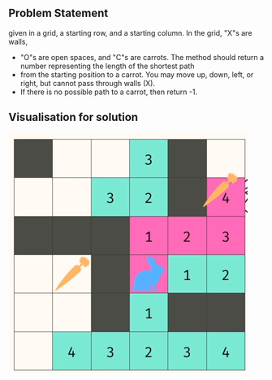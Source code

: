 ## Problem Statement

given in a grid, a starting row, and a starting column. In the grid, "X"s are walls,
* "O"s are open spaces, and "C"s are carrots. The method should return a number representing the length of the shortest path
* from the starting position to a carrot. You may move up, down, left, or right, but cannot pass through walls (X).
* If there is no possible path to a carrot, then return -1.

## Visualisation for solution
![img.png](img.png)